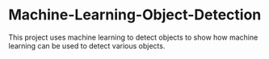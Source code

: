 # Machine-Learning-Object-Detection
This project uses machine learning to detect objects to show how machine learning can be used to detect various objects.
